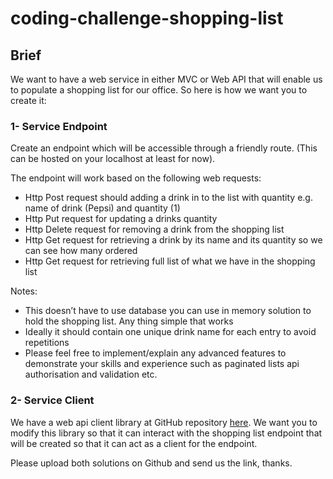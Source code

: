 # coding-challenge-shopping-list

## Brief
We want to have a web service in either MVC or Web API that will enable us
to populate a shopping list for our office. So here is how we want you to
create it:

### 1- Service Endpoint
Create an endpoint which will be accessible through a friendly route.
(This can be hosted on your localhost at least for now).

The endpoint will work based on the following web requests:
* Http Post request should adding a drink in to the list with quantity e.g. name of drink (Pepsi) and quantity (1)
* Http Put request for updating a drinks quantity
* Http Delete request for removing a drink from the shopping list
* Http Get request for retrieving a drink by its name and its quantity so we can see how many ordered
* Http Get request for retrieving full list of what we have in the shopping list

Notes:
* This doesn’t have to use database you can use in memory solution to hold the shopping list. Any thing simple that works
* Ideally it should contain one unique drink name for each entry to avoid repetitions
* Please feel free to implement/explain any advanced features to demonstrate your skills and experience such as paginated lists api authorisation and validation etc.

### 2- Service Client
We have a web api client library at GitHub repository
[here](https://github.com/CKOTech/checkout-net-library). We want you to modify this library so that it can interact with the shopping list endpoint that
will be created so that it can act as a client for the endpoint.

Please upload both solutions on Github and send us the link, thanks.